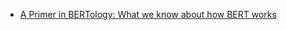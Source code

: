 - [A Primer in BERTology: What we know about how BERT works](https://www.notion.so/A-Primer-in-BERTology-What-we-know-about-how-BERT-works-aca45feaba2747f09f1a3cdd1b1bbe16)
